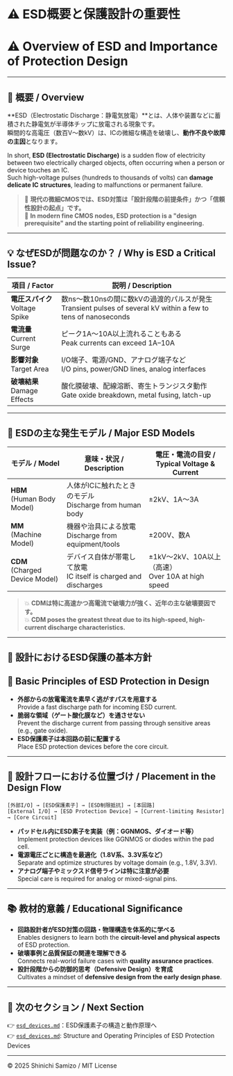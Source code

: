 # ⚠️ ESD概要と保護設計の重要性  
# ⚠️ Overview of ESD and Importance of Protection Design

---

## 📘 概要 / Overview

**ESD（Electrostatic Discharge：静電気放電）**とは、人体や装置などに蓄積された静電気が半導体チップに放電される現象です。  
瞬間的な高電圧（数百V〜数kV）は、ICの微細な構造を破壊し、**動作不良や故障の主因**となります。

In short, **ESD (Electrostatic Discharge)** is a sudden flow of electricity between two electrically charged objects, often occurring when a person or device touches an IC.  
Such high-voltage pulses (hundreds to thousands of volts) can **damage delicate IC structures**, leading to malfunctions or permanent failure.

> 🎯 **現代の微細CMOSでは、ESD対策は「設計段階の前提条件」かつ「信頼性設計の起点」です。**  
> 🎯 **In modern fine CMOS nodes, ESD protection is a "design prerequisite" and the starting point of reliability engineering.**

---

## 💡 なぜESDが問題なのか？ / Why is ESD a Critical Issue?

| 項目 / Factor       | 説明 / Description |
|---------------------|--------------------|
| **電圧スパイク**<br>Voltage Spike | 数ns〜数10nsの間に数kVの過渡的パルスが発生<br>Transient pulses of several kV within a few to tens of nanoseconds |
| **電流量**<br>Current Surge | ピーク1A〜10A以上流れることもある<br>Peak currents can exceed 1A–10A |
| **影響対象**<br>Target Area | I/O端子、電源/GND、アナログ端子など<br>I/O pins, power/GND lines, analog interfaces |
| **破壊結果**<br>Damage Effects | 酸化膜破壊、配線溶断、寄生トランジスタ動作<br>Gate oxide breakdown, metal fusing, latch-up |

---

## 🧪 ESDの主な発生モデル / Major ESD Models

| モデル / Model | 意味・状況 / Description | 電圧・電流の目安 / Typical Voltage & Current |
|----------------|---------------------------|---------------------------------------------|
| **HBM**<br>(Human Body Model) | 人体がICに触れたときのモデル<br>Discharge from human body | ±2kV、1A〜3A |
| **MM**<br>(Machine Model) | 機器や治具による放電<br>Discharge from equipment/tools | ±200V、数A |
| **CDM**<br>(Charged Device Model) | デバイス自体が帯電して放電<br>IC itself is charged and discharges | ±1kV〜2kV、10A以上（高速）<br>Over 10A at high speed |

> 💥 **CDMは特に高速かつ高電流で破壊力が強く、近年の主な破壊要因です。**  
> 💥 **CDM poses the greatest threat due to its high-speed, high-current discharge characteristics.**

---

## 🔧 設計におけるESD保護の基本方針  
## 🔧 Basic Principles of ESD Protection in Design

- **外部からの放電電流を素早く逃がすパスを用意する**  
  Provide a fast discharge path for incoming ESD current.
- **脆弱な領域（ゲート酸化膜など）を通させない**  
  Prevent the discharge current from passing through sensitive areas (e.g., gate oxide).
- **ESD保護素子は本回路の前に配置する**  
  Place ESD protection devices before the core circuit.

---

## 🔁 設計フローにおける位置づけ / Placement in the Design Flow

```
[外部I/O] → [ESD保護素子] → [ESD制限抵抗] → [本回路]
[External I/O] → [ESD Protection Device] → [Current-limiting Resistor] → [Core Circuit]
```

- **パッドセル内にESD素子を実装（例：GGNMOS、ダイオード等）**  
  Implement protection devices like GGNMOS or diodes within the pad cell.
- **電源電圧ごとに構造を最適化（1.8V系、3.3V系など）**  
  Separate and optimize structures by voltage domain (e.g., 1.8V, 3.3V).
- **アナログ端子やミックスド信号ラインは特に注意が必要**  
  Special care is required for analog or mixed-signal pins.

---

## 📚 教材的意義 / Educational Significance

- **回路設計者がESD対策の回路・物理構造を体系的に学べる**  
  Enables designers to learn both the **circuit-level and physical aspects** of ESD protection.
- **破壊事例と品質保証の関連を理解できる**  
  Connects real-world failure cases with **quality assurance practices**.
- **設計段階からの防御的思考（Defensive Design）を育成**  
  Cultivates a mindset of **defensive design from the early design phase**.

---

## 🔗 次のセクション / Next Section

👉 [`esd_devices.md`](./esd_devices.md)：ESD保護素子の構造と動作原理へ  
👉 [`esd_devices.md`](./esd_devices.md): Structure and Operating Principles of ESD Protection Devices

---

© 2025 Shinichi Samizo / MIT License



